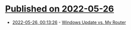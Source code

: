 # [Published on 2022-05-26](index.md)

* [2022-05-26, 00:13:26](https://news.ycombinator.com/item?id=31512622) - [Windows Update vs. My Router](https://michaelhorowitz.com/WindowsUpdate.vs.a.Router.php)
